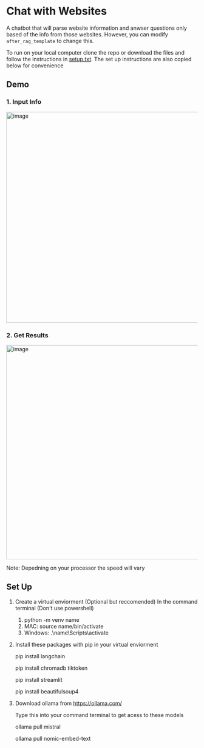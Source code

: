 # Chat with Websites

A chatbot that will parse website information and anwser questions only
based of the info from those websites. However, you can modify 
`after_rag_template` to change this.

To run on your local computer clone the repo or download the files and 
follow the instructions in [setup.txt](https://github.com/Aabha-J/Website-Chatbot/blob/802b85ab524a88204644a9f52a043d7504f82501/setup.txt). 
The set up instructions are also copied below for convenience

## Demo

### 1. Input Info
<img width="556" alt="image" src="https://github.com/Aabha-J/Website-Chatbot/assets/121515351/03ca8463-204c-4409-b94e-a73b293fd801">


### 2. Get Results
<img width="565" alt="image" src="https://github.com/Aabha-J/Website-Chatbot/assets/121515351/49864d24-bafa-4001-a875-1a93dbb4219a">


Note: Depedning on your processor the speed will vary
## Set Up

  1. Create a virtual enviorment (Optional but reccomended)
      In the command terminal (Don't use powershell)
     1. python -m venv name
     2. MAC: source name/bin/activate
     3. Windows: .\name\Scripts\activate  
  
  
  2. Install these packages with pip in your virtual enviorment
  
      pip install langchain
     
      pip install chromadb tiktoken
     
      pip install streamlit
     
      pip install beautifulsoup4
  
  
  3. Download ollama from https://ollama.com/
  
      Type this into your command terminal to get acess to these models
     
      ollama pull mistral
     
      ollama pull nomic-embed-text
